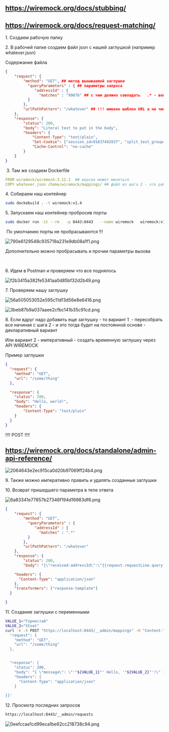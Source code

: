 ## https://wiremock.org/docs/stubbing/

## https://wiremock.org/docs/request-matching/

1\. Создаем рабочую папку

2\. В рабочей папке создаем файл json с нашей заглушкой (например whatever.json)

Содержание файла

```json
{
    "request": {
        "method": "GET", ## метод вызываемой заглушки
          "queryParameters" : { ## параметры запроса
             "addressId" : {
               "matches" : "99876" ## с чем должно совпадать   .* - вообще будет с чем угодно совпадать
          }
        },
        "urlPathPattern": "/whatever" ## !!! именно шаблон URL а не чистый URL !!!
    },
    "response": {
        "status": 200,
        "body": "Literal text to put in the body",
        "headers": {
            "Content-Type": "text/plain",
            "Set-Cookie": ["session_id=91837492837", "split_test_group=B"],
            "Cache-Control": "no-cache"
        }
    }
}
```

&nbsp;3. Там же создаем Dockerfile

```yaml
FROM wiremock/wiremock:3.12.1  ## версия может меняться
COPY whatever.json /home/wiremock/mappings/ ## файл из шага 2 - это рабочая директория WireMocka
```

4\. Собираем наш контейнер

```bash
sudo dockebuild . -t wiremock:v1.4
```

5\. Запускаем наш контейнер пробросив порты

```bash
sudo docker run -it --rm   -p 8443:8443   --name wiremock   wiremock:v1.4   --https-port 8443 --verbose

```

&nbsp;По умолчанию порты не пробрасываются !!!

![790e6129548c935719a231e9db08a1f1.png](../blob/_resources/790e6129548c935719a231e9db08a1f1.png)

Дополнительно можно пробрасывать и прочии параметры вызова

&nbsp;

6\. Идем в Postman и проверяем что все поднялось

![f2b3415a382fe5341aa0d85bf32d2b49.png](../_resources/f2b3415a382fe5341aa0d85bf32d2b49.png)

7\. Проверяем нашу заглушку

![56a505053052e595c11df3d56e8e6416.png](../_resources/56a505053052e595c11df3d56e8e6416.png)

![3beb87b9a037aaee2cfbc141b35c91cd.png](../_resources/3beb87b9a037aaee2cfbc141b35c91cd.png)

8\. Если вдруг надо добавить еще заглушку - то вариант 1  - пересобрать все начиная с шага 2 - и это тогда будет на постоянной основе - декларативный вариант

Или вариант 2 - императивный - создать временную заглушку через API WIREMOCK

Пример заглушки

```JSON
{
  "request": {
    "method": "GET",
    "url": "/some/thing"
  },

  "response": {
    "status": 200,
    "body": "Hello, world!",
    "headers": {
        "Content-Type": "text/plain"
    }
  }
}
```

!!!! POST !!!!

## https://wiremock.org/docs/standalone/admin-api-reference/

![2064643e2ec915ca0d20b97069ff24b4.png](../_resources/2064643e2ec915ca0d20b97069ff24b4.png)

9\. Также можно императивно править и удалять созданные заглушки

10\. Возврат пришедшего параметра в теле ответа

![6a83341e77857b27346f194d16983df6.png](../_resources/6a83341e77857b27346f194d16983df6.png)

```json
{
    "request": {
        "method": "GET",
          "queryParameters" : {
             "addressId" : {
               "matches" : ".*"
          }
        },
        "urlPathPattern": "/whatever"
    },
    "response": {
        "status": 200,        
        "body": "{\"received-addressId\":\"{{request.requestLine.query.addressId}}\"}",

    "headers": {
      "Content-Type": "application/json"
    },
    "transformers": ["response-template"]
  }

}
```

11\. Создание заглушки с переменными

```bash
VALUE_1="Горностай"
VALUE_2="Stoat"
curl -k -X POST "https://localhost:8443/__admin/mappings" -H "Content-Type: application/json" -d '{
  "request": {
    "method": "GET",
    "url": "/some/thing"
  },


  "response": {
    "status": 200,
    "body": "{ \"message\": \"'"${VALUE_1}"' Hello, '"${VALUE_2}"'!\" }",
    "headers": {
      "Content-Type": "application/json"
    }
  
}}'
```

12\. Просмотр последних запросов

```bash
https://localhost:8443/__admin/requests
```

  

![0eefccae1cd99eca1be62cc218738c94.png](../_resources/0eefccae1cd99eca1be62cc218738c94.png)